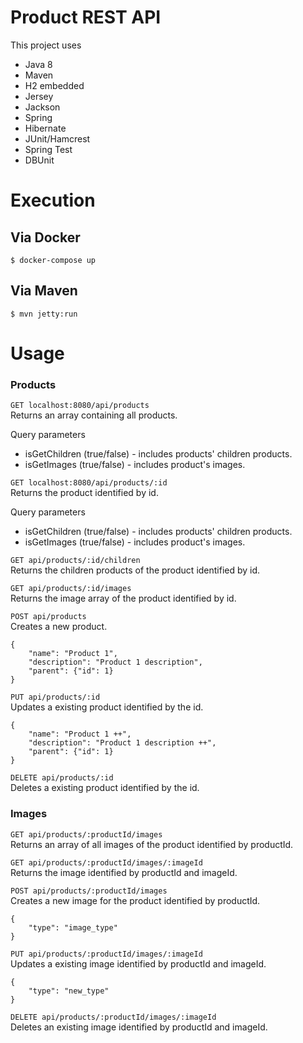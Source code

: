 # Product REST API #

This project uses
- Java 8
- Maven
- H2 embedded
- Jersey
- Jackson
- Spring
- Hibernate
- JUnit/Hamcrest
- Spring Test
- DBUnit

# Execution #

## Via Docker ##
``` $ docker-compose up ```

## Via Maven ##
```$ mvn jetty:run```

# Usage #

### Products ###

``` GET localhost:8080/api/products ```\
Returns an array containing all products.

Query parameters

* isGetChildren (true/false) - includes products' children products.
* isGetImages (true/false) - includes product's images. 


``` GET localhost:8080/api/products/:id ```\
Returns the product identified by id.

Query parameters

* isGetChildren (true/false) - includes products' children products.
* isGetImages (true/false) - includes product's images. 


``` GET api/products/:id/children ```\
Returns the children products of the product identified by id.


``` GET api/products/:id/images ```\
Returns the image array of the product identified by id.


``` POST api/products ```\
Creates a new product.
```
{
    "name": "Product 1",
    "description": "Product 1 description",
    "parent": {"id": 1}
}
```
``` PUT api/products/:id ```\
Updates a existing product identified by the id.
```
{
    "name": "Product 1 ++",
    "description": "Product 1 description ++",
    "parent": {"id": 1}
}
```


``` DELETE api/products/:id ```\
Deletes a existing product identified by the id.


### Images ###

``` GET api/products/:productId/images ```\
Returns an array of all images of the product identified by productId.


``` GET api/products/:productId/images/:imageId ```\
Returns the image identified by productId and imageId.


``` POST api/products/:productId/images ```\
Creates a new image for the product identified by productId.
```
{
    "type": "image_type"
}
```

``` PUT api/products/:productId/images/:imageId ```\
Updates a existing image identified by productId and imageId.
```
{
    "type": "new_type"
}
```

``` DELETE api/products/:productId/images/:imageId ```\
Deletes an existing image identified by productId and imageId.